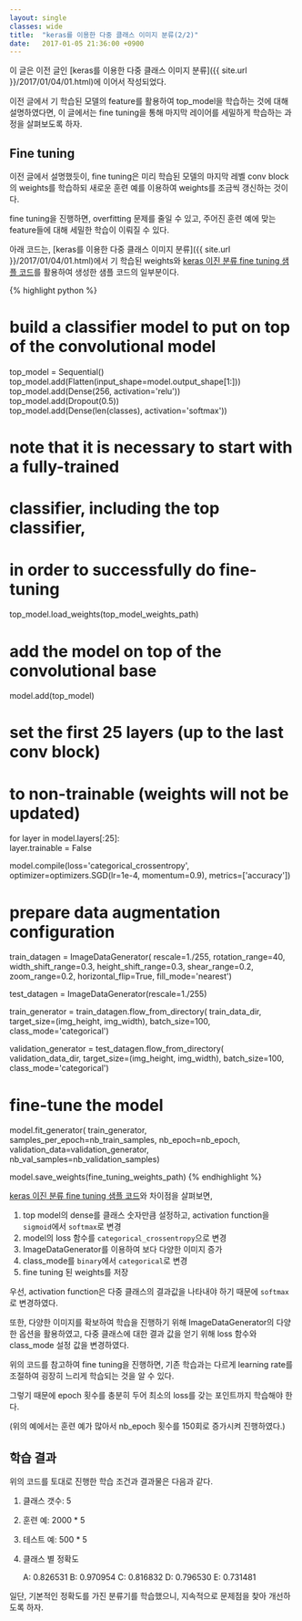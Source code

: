 ```yaml
---
layout: single
classes: wide
title:  "keras를 이용한 다중 클래스 이미지 분류(2/2)"
date:   2017-01-05 21:36:00 +0900
---
```


이 글은 이전 글인 [keras를 이용한 다중 클래스 이미지 분류]({{ site.url }}/2017/01/04/01.html)에 이어서 작성되었다.

이전 글에서 기 학습된 모델의 feature를 활용하여 top_model을 학습하는 것에 대해 설명하였다면, 이 글에서는 fine tuning을 통해 마지막 레이어를 세밀하게 학습하는 과정을 살펴보도록 하자.

## Fine tuning

이전 글에서 설명했듯이, fine tuning은 미리 학습된 모델의 마지막 레벨 conv block의 weights를 학습하되 새로운 훈련 예를 이용하여 weights를 조금씩 갱신하는 것이다.

fine tuning을 진행하면, overfitting 문제를 줄일 수 있고, 주어진 훈련 예에 맞는 feature들에 대해 세밀한 학습이 이뤄질 수 있다.

아래 코드는, [keras를 이용한 다중 클래스 이미지 분류]({{ site.url }}/2017/01/04/01.html)에서 기 학습된 weights와 [keras 이진 분류 fine tuning 샘플 코드]를 활용하여 생성한 샘플 코드의 일부분이다.

{% highlight python %}

# build a classifier model to put on top of the convolutional model             
top_model = Sequential()                                                        
top_model.add(Flatten(input_shape=model.output_shape[1:]))                      
top_model.add(Dense(256, activation='relu'))                                    
top_model.add(Dropout(0.5))                                                     
top_model.add(Dense(len(classes), activation='softmax'))                        
                                                                                
# note that it is necessary to start with a fully-trained                       
# classifier, including the top classifier,                                     
# in order to successfully do fine-tuning                                       
top_model.load_weights(top_model_weights_path)                                  
                                                                                
# add the model on top of the convolutional base                                
model.add(top_model)                                                            
                                                                                
# set the first 25 layers (up to the last conv block)                           
# to non-trainable (weights will not be updated)                                
for layer in model.layers[:25]:                                                 
    layer.trainable = False     

model.compile(loss='categorical_crossentropy',
              optimizer=optimizers.SGD(lr=1e-4, momentum=0.9),
              metrics=['accuracy'])

# prepare data augmentation configuration
train_datagen = ImageDataGenerator(
        rescale=1./255,
        rotation_range=40,
        width_shift_range=0.3,
        height_shift_range=0.3,
        shear_range=0.2,
        zoom_range=0.2,
        horizontal_flip=True,
        fill_mode='nearest')

test_datagen = ImageDataGenerator(rescale=1./255)

train_generator = train_datagen.flow_from_directory(
        train_data_dir,
        target_size=(img_height, img_width),
        batch_size=100,
        class_mode='categorical')

validation_generator = test_datagen.flow_from_directory(
        validation_data_dir,
        target_size=(img_height, img_width),
        batch_size=100,
        class_mode='categorical')

# fine-tune the model
model.fit_generator(
        train_generator,
        samples_per_epoch=nb_train_samples,
        nb_epoch=nb_epoch,
        validation_data=validation_generator,
        nb_val_samples=nb_validation_samples)

model.save_weights(fine_tuning_weights_path)
{% endhighlight %}

[keras 이진 분류 fine tuning 샘플 코드]와 차이점을 살펴보면,

1. top model의 dense를 클래스 숫자만큼 설정하고, activation function을 `sigmoid`에서 `softmax`로 변경
1. model의 loss 함수를 `categorical_crossentropy`으로 변경
1. ImageDataGenerator를 이용하여 보다 다양한 이미지 증가 
1. class_mode를 `binary`에서 `categorical`로 변경
1. fine tuning 된 weights를 저장

우선, activation function은 다중 클래스의 결과값을 나타내야 하기 때문에 `softmax`로 변경하였다.

또한, 다양한 이미지를 확보하여 학습을 진행하기 위해 ImageDataGenerator의 다양한 옵션을 활용하였고, 다중 클래스에 대한 결과 값을 얻기 위해 loss 함수와 class_mode 설정 값을 변경하였다.

위의 코드를 참고하여 fine tuning을 진행하면, 기존 학습과는 다르게 learning rate를 조절하여 굉장히 느리게 학습되는 것을 알 수 있다.

그렇기 때문에 epoch 횟수를 충분히 두어 최소의 loss를 갖는 포인트까지 학습해야 한다.

(위의 예에서는 훈련 예가 많아서 nb_epoch 횟수를 150회로 증가시켜 진행하였다.)

## 학습 결과

위의 코드를 토대로 진행한 학습 조건과 결과물은 다음과 같다.

1. 클래스 갯수: 5

1. 훈련 예: 2000 * 5

1. 테스트 예: 500 * 5

1. 클래스 별 정확도

    A: 0.826531
    B: 0.970954
    C: 0.816832
    D: 0.796530
    E: 0.731481

일단, 기본적인 정확도를 가진 분류기를 학습했으니, 지속적으로 문제점을 찾아 개선하도록 하자.

[keras 이진 분류 fine tuning 샘플 코드]: https://gist.github.com/fchollet/7eb39b44eb9e16e59632d25fb3119975
